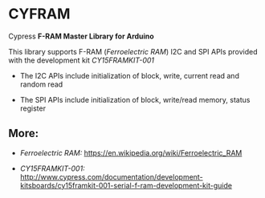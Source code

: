 # CYFRAM
Cypress **F-RAM Master Library for Arduino**

This library supports F-RAM (*Ferroelectric RAM*) I2C and SPI APIs provided with the development kit *CY15FRAMKIT-001*

- The I2C APIs include initialization of block, write, current read and random read

- The SPI APIs include initialization of block, write/read memory, status register

## More:

- *Ferroelectric RAM:* https://en.wikipedia.org/wiki/Ferroelectric_RAM

- *CY15FRAMKIT-001:* 
http://www.cypress.com/documentation/development-kitsboards/cy15framkit-001-serial-f-ram-development-kit-guide

